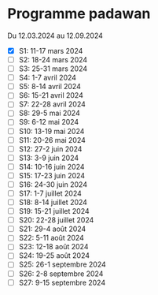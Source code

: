 # Programme padawan

Du 12.03.2024 au 12.09.2024

- [x] S1: 11-17 mars 2024
- [ ] S2: 18-24 mars 2024
- [ ] S3: 25-31 mars 2024
- [ ] S4: 1-7 avril 2024
- [ ] S5: 8-14 avril 2024
- [ ] S6: 15-21 avril 2024
- [ ] S7: 22-28 avril 2024
- [ ] S8: 29-5 mai 2024
- [ ] S9: 6-12 mai 2024
- [ ] S10: 13-19 mai 2024
- [ ] S11: 20-26 mai 2024
- [ ] S12: 27-2 juin 2024
- [ ] S13: 3-9 juin 2024
- [ ] S14: 10-16 juin 2024
- [ ] S15: 17-23 juin 2024
- [ ] S16: 24-30 juin 2024
- [ ] S17: 1-7 juillet 2024
- [ ] S18: 8-14 juillet 2024
- [ ] S19: 15-21 juillet 2024
- [ ] S20: 22-28 juillet 2024
- [ ] S21: 29-4 août 2024
- [ ] S22: 5-11 août 2024
- [ ] S23: 12-18 août 2024
- [ ] S24: 19-25 août 2024
- [ ] S25: 26-1 septembre 2024
- [ ] S26: 2-8 septembre 2024
- [ ] S27: 9-15 septembre 2024
